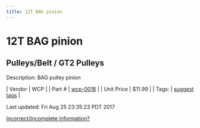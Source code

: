 ```yaml
---
title: 12T BAG pinion
---
```


# 12T BAG pinion
## Pulleys/Belt / GT2 Pulleys
Description: 	BAG pulley pinion 

| Vendor | WCP | 
| Part # | [wcp-0016](http://www.wcproducts.net/gt2-timing-pulleys-belts) | 
| Unit Price | $11.99 | 
| Tags: | [suggest tags](https://docs.google.com/forms/d/e/1FAIpQLSeWyY8v3RgOty-MyWmh9U0iivNYN_molChYyS-0U-o-kOAv_g/viewform) | 

Last updated: Fri Aug 25 23:35:23 PDT 2017

 [Incorrect/Incomplete information?](https://docs.google.com/forms/d/e/1FAIpQLSeWyY8v3RgOty-MyWmh9U0iivNYN_molChYyS-0U-o-kOAv_g/viewform)